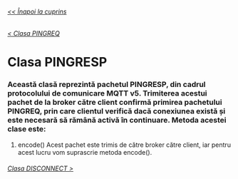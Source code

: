 ###### [<< Înapoi la cuprins](../Cuprins.md)
###### [< Clasa PINGREQ](18.%20PINGREQ.md)
# Clasa PINGRESP
### Această clasă reprezintă pachetul PINGRESP, din cadrul protocolului de comunicare MQTT v5. Trimiterea acestui pachet de la broker către client confirmă primirea pachetului PINGREQ, prin care clientul verifică dacă conexiunea există și este necesară să rămână activă în continuare. Metoda acestei clase este:
1. encode()
Acest pachet este trimis de către broker către client, iar pentru acest lucru vom suprascrie metoda encode().
###### [Clasa DISCONNECT >](20.%20DISCONNECT.md)



